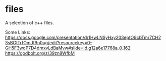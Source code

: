 # files
A selection of c++ files.


Some Links:
https://docs.google.com/presentation/d/1HwLNSyHxy203eptO9cbTmr7CH23sBGtTrfOmJf9n0ug/edit?resourcekey=0-GH5F3wdP7D4dmxvLdBaMvw#slide=id.g12a6e17768a_0_162
https://godbolt.org/z/39zn8WfbM
